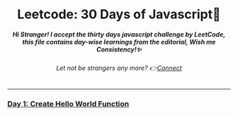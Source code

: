 <h1 align="center">Leetcode: 30 Days of Javascript🎯</h1>
<h5 align="center"><i> Hi Stranger! I accept the thirty days javascript challenge by LeetCode, this file contains day-wise learnings from the editorial, Wish me Consistency!✨</i></h5>
<h6 align="center"><i>Let not be strangers any more? 👉<a href= "https://www.linkedin.com/in/sugam-goel-india/">Connect</a></i></h6> 
<hr>

<h3> <u>Day 1: Create Hello World Function </u></h3>


